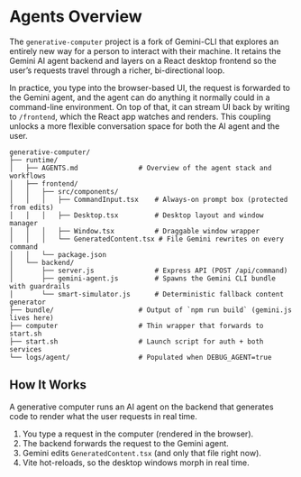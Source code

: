 # Agents Overview

The `generative-computer` project is a fork of Gemini-CLI that explores an entirely new way for a person to interact with their machine. It retains the Gemini AI agent backend and layers on a React desktop frontend so the user’s requests travel through a richer, bi-directional loop.

In practice, you type into the browser-based UI, the request is forwarded to the Gemini agent, and the agent can do anything it normally could in a command-line environment. On top of that, it can stream UI back by writing to `/frontend`, which the React app watches and renders. This coupling unlocks a more flexible conversation space for both the AI agent and the user.

```
generative-computer/
├── runtime/
│   ├── AGENTS.md               # Overview of the agent stack and workflows
│   ├── frontend/
│   │   ├── src/components/
│   │   │   ├── CommandInput.tsx    # Always-on prompt box (protected from edits)
│   │   │   ├── Desktop.tsx         # Desktop layout and window manager
│   │   │   ├── Window.tsx          # Draggable window wrapper
│   │   │   └── GeneratedContent.tsx # File Gemini rewrites on every command
│   │   └── package.json
│   └── backend/
│       ├── server.js               # Express API (POST /api/command)
│       ├── gemini-agent.js         # Spawns the Gemini CLI bundle with guardrails
│       └── smart-simulator.js      # Deterministic fallback content generator
├── bundle/                     # Output of `npm run build` (gemini.js lives here)
├── computer                    # Thin wrapper that forwards to start.sh
├── start.sh                    # Launch script for auth + both services
└── logs/agent/                 # Populated when DEBUG_AGENT=true
```

## How It Works

A generative computer runs an AI agent on the backend that generates code to render what the user requests in real time.

1. You type a request in the computer (rendered in the browser).
2. The backend forwards the request to the Gemini agent.
3. Gemini edits `GeneratedContent.tsx` (and only that file right now).
4. Vite hot-reloads, so the desktop windows morph in real time.
